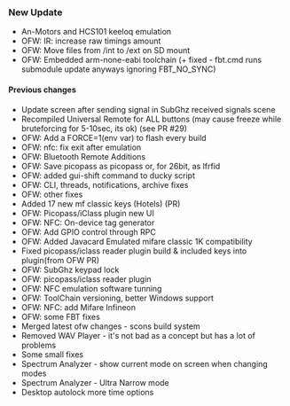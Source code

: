 ### New Update
* An-Motors and HCS101 keeloq emulation
* OFW: IR: increase raw timings amount
* OFW: Move files from /int to /ext on SD mount
* OFW: Embedded arm-none-eabi toolchain (+ fixed - fbt.cmd runs submodule update anyways ignoring FBT_NO_SYNC)
#### Previous changes
* Update screen after sending signal in SubGhz received signals scene
* Recompiled Universal Remote for ALL buttons (may cause freeze while bruteforcing for 5-10sec, its ok) (see PR #29)
* OFW: Add a FORCE=1(env var) to flash every build
* OFW: nfc: fix exit after emulation
* OFW: Bluetooth Remote Additions
* OFW: Save picopass as picopass or, for 26bit, as lfrfid 
* OFW: added gui-shift command to ducky script 
* OFW: CLI, threads, notifications, archive fixes
* OFW: other fixes
* Added 17 new mf classic keys (Hotels) (PR)
* OFW: Picopass/iClass plugin new UI
* OFW: NFC: On-device tag generator
* OFW: Add GPIO control through RPC
* OFW: Added Javacard Emulated mifare classic 1K compatibility
* Fixed picopass/iclass reader plugin build & included keys into plugin(from OFW PR)
* OFW: SubGhz keypad lock
* OFW: picopass/iclass reader plugin
* OFW: NFC emulation software tunning
* OFW: ToolChain versioning, better Windows support
* OFW: NFC: add Mifare Infineon
* OFW: some FBT fixes
* Merged latest ofw changes - scons build system
* Removed WAV Player - it's not bad as a concept but has a lot of problems
* Some small fixes
* Spectrum Analyzer - show current mode on screen when changing modes
* Spectrum Analyzer - Ultra Narrow mode
* Desktop autolock more time options
